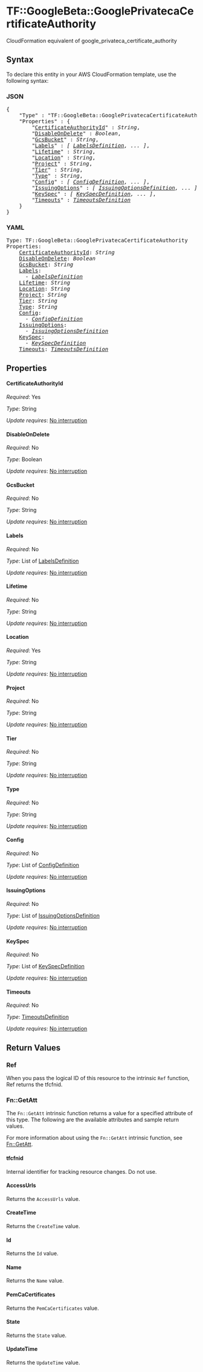 # TF::GoogleBeta::GooglePrivatecaCertificateAuthority

CloudFormation equivalent of google_privateca_certificate_authority

## Syntax

To declare this entity in your AWS CloudFormation template, use the following syntax:

### JSON

<pre>
{
    "Type" : "TF::GoogleBeta::GooglePrivatecaCertificateAuthority",
    "Properties" : {
        "<a href="#certificateauthorityid" title="CertificateAuthorityId">CertificateAuthorityId</a>" : <i>String</i>,
        "<a href="#disableondelete" title="DisableOnDelete">DisableOnDelete</a>" : <i>Boolean</i>,
        "<a href="#gcsbucket" title="GcsBucket">GcsBucket</a>" : <i>String</i>,
        "<a href="#labels" title="Labels">Labels</a>" : <i>[ <a href="labelsdefinition.md">LabelsDefinition</a>, ... ]</i>,
        "<a href="#lifetime" title="Lifetime">Lifetime</a>" : <i>String</i>,
        "<a href="#location" title="Location">Location</a>" : <i>String</i>,
        "<a href="#project" title="Project">Project</a>" : <i>String</i>,
        "<a href="#tier" title="Tier">Tier</a>" : <i>String</i>,
        "<a href="#type" title="Type">Type</a>" : <i>String</i>,
        "<a href="#config" title="Config">Config</a>" : <i>[ <a href="configdefinition.md">ConfigDefinition</a>, ... ]</i>,
        "<a href="#issuingoptions" title="IssuingOptions">IssuingOptions</a>" : <i>[ <a href="issuingoptionsdefinition.md">IssuingOptionsDefinition</a>, ... ]</i>,
        "<a href="#keyspec" title="KeySpec">KeySpec</a>" : <i>[ <a href="keyspecdefinition.md">KeySpecDefinition</a>, ... ]</i>,
        "<a href="#timeouts" title="Timeouts">Timeouts</a>" : <i><a href="timeoutsdefinition.md">TimeoutsDefinition</a></i>
    }
}
</pre>

### YAML

<pre>
Type: TF::GoogleBeta::GooglePrivatecaCertificateAuthority
Properties:
    <a href="#certificateauthorityid" title="CertificateAuthorityId">CertificateAuthorityId</a>: <i>String</i>
    <a href="#disableondelete" title="DisableOnDelete">DisableOnDelete</a>: <i>Boolean</i>
    <a href="#gcsbucket" title="GcsBucket">GcsBucket</a>: <i>String</i>
    <a href="#labels" title="Labels">Labels</a>: <i>
      - <a href="labelsdefinition.md">LabelsDefinition</a></i>
    <a href="#lifetime" title="Lifetime">Lifetime</a>: <i>String</i>
    <a href="#location" title="Location">Location</a>: <i>String</i>
    <a href="#project" title="Project">Project</a>: <i>String</i>
    <a href="#tier" title="Tier">Tier</a>: <i>String</i>
    <a href="#type" title="Type">Type</a>: <i>String</i>
    <a href="#config" title="Config">Config</a>: <i>
      - <a href="configdefinition.md">ConfigDefinition</a></i>
    <a href="#issuingoptions" title="IssuingOptions">IssuingOptions</a>: <i>
      - <a href="issuingoptionsdefinition.md">IssuingOptionsDefinition</a></i>
    <a href="#keyspec" title="KeySpec">KeySpec</a>: <i>
      - <a href="keyspecdefinition.md">KeySpecDefinition</a></i>
    <a href="#timeouts" title="Timeouts">Timeouts</a>: <i><a href="timeoutsdefinition.md">TimeoutsDefinition</a></i>
</pre>

## Properties

#### CertificateAuthorityId

_Required_: Yes

_Type_: String

_Update requires_: [No interruption](https://docs.aws.amazon.com/AWSCloudFormation/latest/UserGuide/using-cfn-updating-stacks-update-behaviors.html#update-no-interrupt)

#### DisableOnDelete

_Required_: No

_Type_: Boolean

_Update requires_: [No interruption](https://docs.aws.amazon.com/AWSCloudFormation/latest/UserGuide/using-cfn-updating-stacks-update-behaviors.html#update-no-interrupt)

#### GcsBucket

_Required_: No

_Type_: String

_Update requires_: [No interruption](https://docs.aws.amazon.com/AWSCloudFormation/latest/UserGuide/using-cfn-updating-stacks-update-behaviors.html#update-no-interrupt)

#### Labels

_Required_: No

_Type_: List of <a href="labelsdefinition.md">LabelsDefinition</a>

_Update requires_: [No interruption](https://docs.aws.amazon.com/AWSCloudFormation/latest/UserGuide/using-cfn-updating-stacks-update-behaviors.html#update-no-interrupt)

#### Lifetime

_Required_: No

_Type_: String

_Update requires_: [No interruption](https://docs.aws.amazon.com/AWSCloudFormation/latest/UserGuide/using-cfn-updating-stacks-update-behaviors.html#update-no-interrupt)

#### Location

_Required_: Yes

_Type_: String

_Update requires_: [No interruption](https://docs.aws.amazon.com/AWSCloudFormation/latest/UserGuide/using-cfn-updating-stacks-update-behaviors.html#update-no-interrupt)

#### Project

_Required_: No

_Type_: String

_Update requires_: [No interruption](https://docs.aws.amazon.com/AWSCloudFormation/latest/UserGuide/using-cfn-updating-stacks-update-behaviors.html#update-no-interrupt)

#### Tier

_Required_: No

_Type_: String

_Update requires_: [No interruption](https://docs.aws.amazon.com/AWSCloudFormation/latest/UserGuide/using-cfn-updating-stacks-update-behaviors.html#update-no-interrupt)

#### Type

_Required_: No

_Type_: String

_Update requires_: [No interruption](https://docs.aws.amazon.com/AWSCloudFormation/latest/UserGuide/using-cfn-updating-stacks-update-behaviors.html#update-no-interrupt)

#### Config

_Required_: No

_Type_: List of <a href="configdefinition.md">ConfigDefinition</a>

_Update requires_: [No interruption](https://docs.aws.amazon.com/AWSCloudFormation/latest/UserGuide/using-cfn-updating-stacks-update-behaviors.html#update-no-interrupt)

#### IssuingOptions

_Required_: No

_Type_: List of <a href="issuingoptionsdefinition.md">IssuingOptionsDefinition</a>

_Update requires_: [No interruption](https://docs.aws.amazon.com/AWSCloudFormation/latest/UserGuide/using-cfn-updating-stacks-update-behaviors.html#update-no-interrupt)

#### KeySpec

_Required_: No

_Type_: List of <a href="keyspecdefinition.md">KeySpecDefinition</a>

_Update requires_: [No interruption](https://docs.aws.amazon.com/AWSCloudFormation/latest/UserGuide/using-cfn-updating-stacks-update-behaviors.html#update-no-interrupt)

#### Timeouts

_Required_: No

_Type_: <a href="timeoutsdefinition.md">TimeoutsDefinition</a>

_Update requires_: [No interruption](https://docs.aws.amazon.com/AWSCloudFormation/latest/UserGuide/using-cfn-updating-stacks-update-behaviors.html#update-no-interrupt)

## Return Values

### Ref

When you pass the logical ID of this resource to the intrinsic `Ref` function, Ref returns the tfcfnid.

### Fn::GetAtt

The `Fn::GetAtt` intrinsic function returns a value for a specified attribute of this type. The following are the available attributes and sample return values.

For more information about using the `Fn::GetAtt` intrinsic function, see [Fn::GetAtt](https://docs.aws.amazon.com/AWSCloudFormation/latest/UserGuide/intrinsic-function-reference-getatt.html).

#### tfcfnid

Internal identifier for tracking resource changes. Do not use.

#### AccessUrls

Returns the <code>AccessUrls</code> value.

#### CreateTime

Returns the <code>CreateTime</code> value.

#### Id

Returns the <code>Id</code> value.

#### Name

Returns the <code>Name</code> value.

#### PemCaCertificates

Returns the <code>PemCaCertificates</code> value.

#### State

Returns the <code>State</code> value.

#### UpdateTime

Returns the <code>UpdateTime</code> value.

